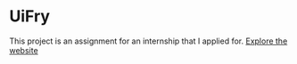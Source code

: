 # UiFry
This project is an assignment for an internship that I applied for.
<a href="https://uifrypiyush.vercel.app/" >Explore the website</a>
